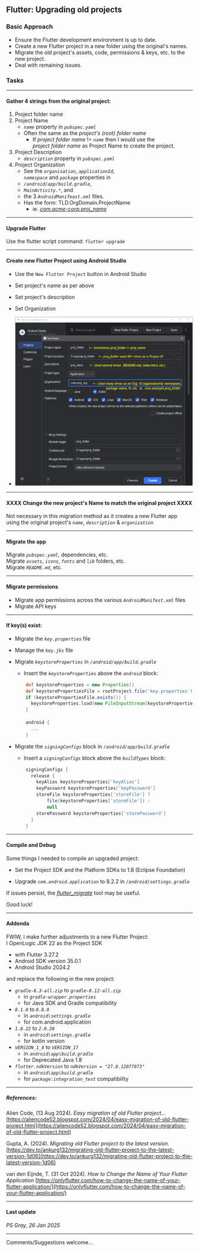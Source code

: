 ## Flutter: Upgrading old projects

### Basic Approach

- Ensure the Flutter development environment is up to date.
- Create a new Flutter project in a new folder using the original's names.
- Migrate the old project's assets, code, permissions & keys, etc. to the new project.
- Deal with remaining issues.

### Tasks

---

#### Gather 4 strings from the original project:

1. Project folder name
2. Project Name
    - _`name`_ property in _`pubspec.yaml`_
    - Often the same as the _project's (root) folder name_
      - If _project folder name_ != _`name`_ then I would use the  
        _project folder name_ as Project Name to create the project.
3. Project Description
    - _`description`_ property in _`pubspec.yaml`_
4. Project Organization  
    - See the _`organisation`_, _`applicationId`_,   
    _`namespace`_ and _`package`_ properties in  
    - _`/android/app/build.gradle`_,  
    - _`MainActivity.*`_, and  
    - the 3 _`AndroidManifeast.xml`_ files.  
    - Has the form: TLD.OrgDomain.ProjectName  
      - ie. [_com.acme-corp.proj_name_]()    

---

#### Upgrade Flutter

Use the flutter script command: _`flutter upgrade`_

---

#### Create new Flutter Project using Android Studio

- Use the `New Flutter Project` button in Android Studio
- Set project's name as per above
- Set project's description
- Set Organization
    

- ![NewFlutter project settings](upgrading_flutter_projects.png)

---

#### XXXX Change the new project's Name to match the original project XXXX

Not necessary in this migration method as it creates a new Flutter app  
using the original project's _`name`_, _`description`_ & _`organization`_

---

#### Migrate the app

Migrate _`pubspec.yaml`_, dependencies, etc.  
Migrate _`assets`_, _`icons`_, _`fonts`_ and _`lib`_ folders, etc.  
Migrate _`README.md`_, etc.

---

#### Migrate permissions

- Migrate app permissions across the various _`AndroidManifest.xml`_ files  
- Migrate API keys

---

#### If key(s) exist:

- Migrate the _`key.properties`_ file
- Manage the _`key.jks`_ file
- Migrate _`keystoreProperties`_ in _`/android/app/build.gradle`_

  - Insert the _`keystoreProperties`_ above the _`android`_ block:

  ```gradle
      def keystoreProperties = new Properties()
      def keystorePropertiesFile = rootProject.file('key.properties')
      if (keystorePropertiesFile.exists()) {
        keystoreProperties.load(new FileInputStream(keystorePropertiesFile))
      }

      android {
        ...
      }
  ```

- Migrate the _`signingConfigs`_ block in _`/android/app/build.gradle`_
  - Insert a _`signingConfigs`_ block above the _`buildTypes`_ block:
  ```gradle
      signingConfigs {
        release {
          keyAlias keystoreProperties['keyAlias']
          keyPassword keystoreProperties['keyPassword']
          storeFile keystoreProperties['storeFile'] ?
              file(keystoreProperties['storeFile']) :
              null
          storePassword keystoreProperties['storePassword']
        }
      }
  ```

---

#### Compile and Debug

Some things I needed to compile an upgraded project:

- Set the Project SDK and the Platform SDKs to 1.8 (Eclipse Foundation)

- Upgrade _`com.android.application`_ to 8.2.2 in _`/android/settings.gradle`_

If issues persist, the _[flutter_migrate](https://pub.dev/packages/flutter_migrate)_ tool may be useful.

Good luck!

---

#### Addenda
FWIW, I make further adjustments to a new Flutter Project:  
I OpenLogic JDK 22 as the Project SDK  
- with Flutter 3.27.2
- Android SDK version 35.0.1  
- Android Studio 2024.2

and replace the following in the new project:
- _`gradle-8.3-all.zip`_  to  _`gradle-8.12-all.zip`_  
  - in _`gradle-wrapper.properties`_ 
  - for Java SDK and Gradle compatibility  
- _`8.1.0`_ to _`8.8.0`_  
  - in _`android\settings.gradle`_ 
  - for com.android.application  
- _`1.8.22`_ to _`2.0.20`_ 
  - in _`android\settings.gradle`_ 
  - for kotlin version  
- _`VERSION_1_8`_ to _`VERSION_17`_ 
  - in _`android\app\build.gradle`_ 
  - for Deprecated Java 1.8  
- _`flutter.ndkVersion`_ to _`ndkVersion = "27.0.12077973"`_ 
  - in _`android\app\build.gradle`_ 
  - for _`package:integration_test`_ compatibility

---
##### References:

Alien Code, (13 Aug 2024). _Easy migration of old Flutter project..._  
[https://aliencode52.blogspot.com/2024/04/easy-migration-of-old-flutter-project.html](https://aliencode52.blogspot.com/2024/04/easy-migration-of-old-flutter-project.html)

Gupta, A. (2024). _Migrating old Flutter project to the latest version._ [https://dev.to/ankurg132/migrating-old-flutter-project-to-the-latest-version-1d06](https://dev.to/ankurg132/migrating-old-flutter-project-to-the-latest-version-1d06)

van den Eijnde, T. (31 Oct 2024). _How to Change the Name of Your Flutter Application_ [https://onlyflutter.com/how-to-change-the-name-of-your-flutter-application/](https://onlyflutter.com/how-to-change-the-name-of-your-flutter-application/)

---

#### Last update

_PS Gray, 26 Jan 2025_

---

Comments/Suggestions welcome...
